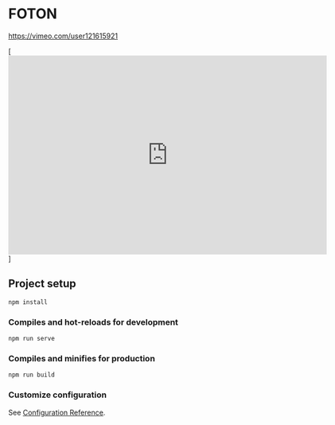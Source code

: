 
# FOTON
https://vimeo.com/user121615921

[<iframe title="vimeo-player" src="https://player.vimeo.com/video/448971918?h=75d57db4bd" width="640" height="400" frameborder="0" allowfullscreen></iframe>]

## Project setup
```
npm install
```

### Compiles and hot-reloads for development
```
npm run serve
```

### Compiles and minifies for production
```
npm run build
```

### Customize configuration
See [Configuration Reference](https://cli.vuejs.org/config/).
